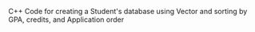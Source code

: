 C++ Code for creating a Student's database using Vector and sorting by GPA, credits, and Application order
